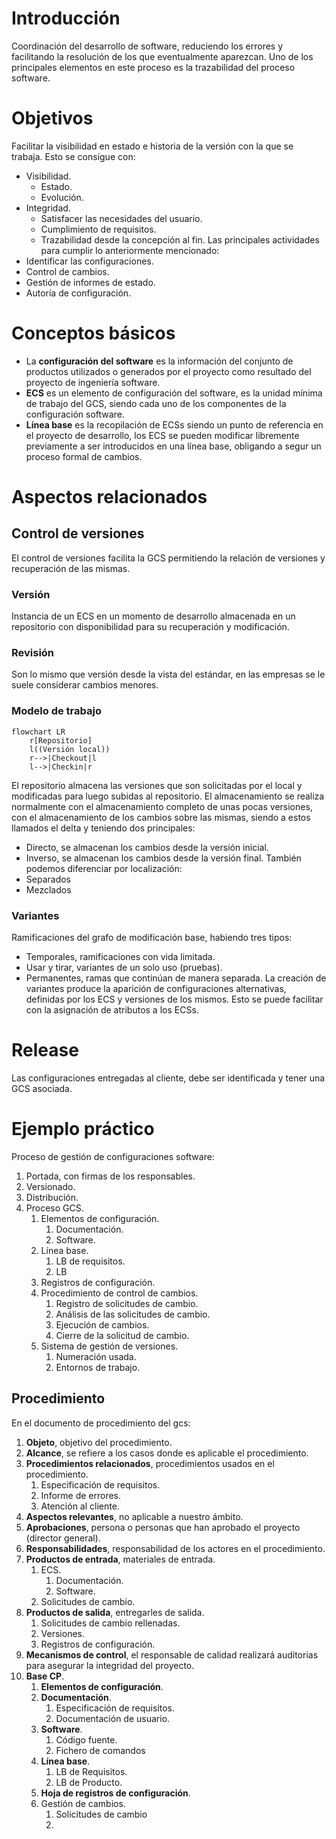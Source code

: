 # Introducción
Coordinación del desarrollo de software, reduciendo los errores y facilitando la resolución de los que eventualmente aparezcan. Uno de los principales elementos en este proceso es la trazabilidad del proceso software.
# Objetivos
Facilitar la visibilidad en estado e historia de la versión con la que se trabaja. Esto se consigue con:
- Visibilidad.
	- Estado.
	- Evolución.
- Integridad.
	- Satisfacer las necesidades del usuario.
	- Cumplimiento de requisitos.
	- Trazabilidad desde la concepción al fin.
Las principales actividades para cumplir lo anteriormente mencionado:
- Identificar las configuraciones.
- Control de cambios.
- Gestión de informes de estado.
- Autoría de configuración.
# Conceptos básicos
- La **configuración del software** es la información del conjunto de productos utilizados o generados por el proyecto como resultado del proyecto de ingeniería software.
- **ECS** es un elemento de configuración del software, es la unidad mínima de trabajo del GCS, siendo cada uno de los componentes de la configuración software.
- **Línea base** es la recopilación de ECSs siendo un punto de referencia en el proyecto de desarrollo, los ECS se pueden modificar libremente previamente a ser introducidos en una línea base, obligando a segur un proceso formal de cambios.
# Aspectos relacionados
## Control de versiones
El control de versiones facilita la GCS permitiendo la relación de versiones y recuperación de las mismas.
### Versión
Instancia de un ECS en un momento de desarrollo almacenada en un repositorio con disponibilidad para su recuperación y modificación.
### Revisión
Son lo mismo que versión desde la vista del estándar, en las empresas se le suele considerar cambios menores.
### Modelo de trabajo
```mermaid
flowchart LR
	r[Repositorio]
	l((Versión local))
	r-->|Checkout|l
	l-->|Checkin|r
```
El repositorio almacena las versiones que son solicitadas por el local y modificadas para luego subidas al repositorio. El almacenamiento se realiza normalmente con el almacenamiento completo de unas pocas versiones, con el almacenamiento de los cambios sobre las mismas, siendo a estos llamados el delta y teniendo dos principales:
- Directo, se almacenan los cambios desde la versión inicial.
- Inverso, se almacenan los cambios desde la versión final.
También podemos diferenciar por localización:
- Separados
- Mezclados
### Variantes
Ramificaciones del grafo de modificación base, habiendo tres tipos:
- Temporales, ramificaciones con vida limitada.
- Usar y tirar, variantes de un solo uso (pruebas).
- Permanentes, ramas que continúan de manera separada.
La creación de variantes produce la aparición de configuraciones alternativas, definidas por los ECS y versiones de los mismos. Esto se puede facilitar con la asignación de atributos a los ECSs.
# Release
Las configuraciones entregadas al cliente, debe ser identificada y tener una GCS asociada.
# Ejemplo práctico
Proceso de gestión de configuraciones software:
1. Portada, con firmas de los responsables.
2. Versionado.
3. Distribución.
4. Proceso GCS.
	1. Elementos de configuración.
		1. Documentación.
		2. Software.
	2. Línea base.
		1. LB de requisitos.
		2. LB
	3. Registros de configuración.
	4. Procedimiento de control de cambios.
		1. Registro de solicitudes de cambio.
		2. Análisis de las solicitudes de cambio.
		3. Ejecución de cambios.
		4. Cierre de la solicitud de cambio.
	5. Sistema de gestión de versiones.
		1. Numeración usada.
		2. Entornos de trabajo.

## Procedimiento
En el documento de procedimiento del gcs:
1. **Objeto**, objetivo del procedimiento.
2. **Alcance**, se refiere a los casos donde es aplicable el procedimiento.
3. **Procedimientos relacionados**, procedimientos usados en el procedimiento.
	1. Especificación de requisitos.
	2. Informe de errores.
	3. Atención al cliente.
4. **Aspectos relevantes**, no aplicable a nuestro ámbito.
5. **Aprobaciones**, persona o personas que han aprobado el proyecto (director general).
6. **Responsabilidades**, responsabilidad de los actores en el procedimiento.
7. **Productos de entrada**, materiales de entrada.
	1. ECS.
		1. Documentación.
		2. Software.
	2. Solicitudes de cambio.
8. **Productos de salida**, entregarles de salida.
	1. Solicitudes de cambio rellenadas.
	2. Versiones.
	3. Registros de configuración.
9. **Mecanismos de control**, el responsable de calidad realizará auditorias para asegurar la integridad del proyecto.
10. **Base CP**.
	1. **Elementos de configuración**.
	2. **Documentación**.
		1. Especificación de requisitos.
		2. Documentación de usuario.
	3. **Software**.
		1. Código fuente.
		2. Fichero de comandos
	4. **Línea base**.
		1. LB de Requisitos.
		2. LB de Producto.
	5. **Hoja de registros de configuración**.
	6. Gestión de cambios.
		1. Solicitudes de cambio
		2. 